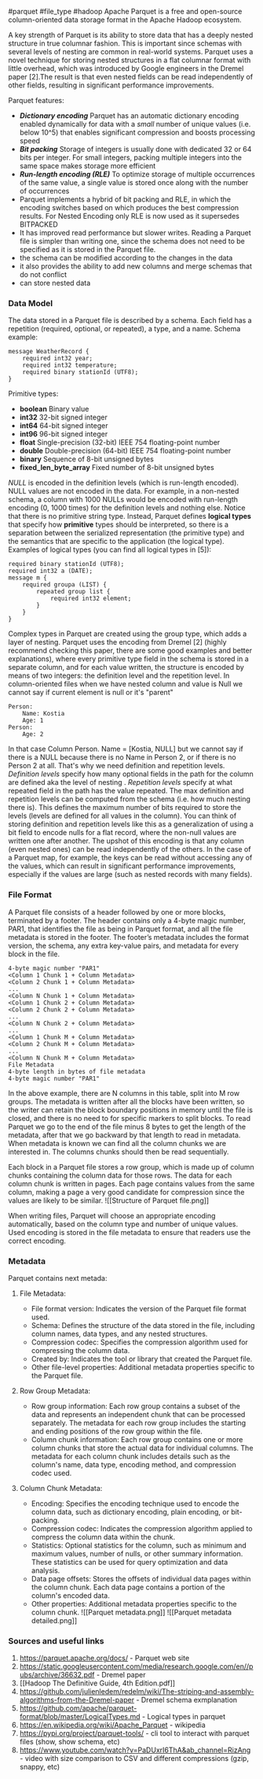 #parquet #file_type #hadoop
Apache Parquet is a free and open-source column-oriented data storage format in the Apache Hadoop ecosystem.

A key strength of Parquet is its ability to store data that has a deeply nested structure in
true columnar fashion. This is important since schemas with several levels of nesting are
common in real-world systems. Parquet uses a novel technique for storing nested
structures in a flat columnar format with little overhead, which was introduced by Google
engineers in the Dremel paper [2].The result is that even nested fields can be read
independently of other fields, resulting in significant performance improvements.

Parquet features:
- ***Dictionary encoding*** Parquet has an automatic dictionary encoding enabled dynamically for data with a _small_ number of unique values (i.e. below 10^5) that enables significant compression and boosts processing speed
- ***Bit packing*** Storage of integers is usually done with dedicated 32 or 64 bits per integer. For small integers, packing multiple integers into the same space makes storage more efficient
- ***Run-length encoding (RLE)*** To optimize storage of multiple occurrences of the same value, a single value is stored once along with the number of occurrences
- Parquet implements a hybrid of bit packing and RLE, in which the encoding switches based on which produces the best compression results. For Nested Encoding only RLE is now used as it supersedes BITPACKED
- It has improved read performance but slower writes. Reading a Parquet file is simpler than writing one, since the schema does not need to be specified as it is stored in the Parquet file.
- the schema can be modified according to the changes in the data
- it also provides the ability to add new columns and merge schemas that do not conflict
- can store nested data

### Data Model
The data stored in a Parquet file is described by a schema. Each field has a repetition (required, optional, or repeated), a type, and a name.
Schema example:
```
message WeatherRecord {
	required int32 year;
	required int32 temperature;
	required binary stationId (UTF8);
}
```

Primitive types:
- **boolean** Binary value
- **int32** 32-bit signed integer
- **int64** 64-bit signed integer
- **int96** 96-bit signed integer
- **float** Single-precision (32-bit) IEEE 754 floating-point number
- **double** Double-precision (64-bit) IEEE 754 floating-point number
- **binary** Sequence of 8-bit unsigned bytes
- **fixed_len_byte_array** Fixed number of 8-bit unsigned bytes

*NULL* is encoded in the definition levels (which is run-length encoded). NULL values are not encoded in the data. For example, in a non-nested schema, a column with 1000 NULLs would be encoded with run-length encoding (0, 1000 times) for the definition levels and nothing else.
Notice that there is no primitive string type. Instead, Parquet defines **logical types** that
specify how **primitive** types should be interpreted, so there is a separation between the
serialized representation (the primitive type) and the semantics that are specific to the
application (the logical type). Examples of logical types (you can find all logical types in [5]):
```
required binary stationId (UTF8); 
required int32 a (DATE);
message m {
	required groupa (LIST) {
		repeated group list {
			required int32 element;
		}
	}
}
```
Complex types in Parquet are created using the group type, which adds a layer of nesting. Parquet uses the encoding from Dremel [2] (highly recommend checking this paper, there are some good examples and better explanations), where every primitive type field in the schema is stored in a separate column, and for each value written, the structure is encoded by means of two integers: the definition level and the repetition level. 
In column-oriented files when we have nested column and value is Null we cannot say if current element is null or it's "parent"
```
Person:
	Name: Kostia
	Age: 1
Person:
	Age: 2
```
In that case Column Person. Name = [Kostia, NULL] but we cannot say if there is a NULL because there is no Name in Person 2, or if there is no Person 2 at all. That's why we need definition and repetition levels.
*Definition levels* specify how many optional fields in the path for the column are defined aka the level of nesting . *Repetition levels* specify at what repeated field in the path has the value repeated. The max definition and repetition levels can be computed from the schema (i.e. how much nesting there is). This defines the maximum number of bits required to store the levels (levels are defined for all values in the column). 
You can think of storing definition and repetition levels like this as a generalization of using a bit field to encode nulls for a flat record, where the non-null values are written one after another. The upshot of this encoding is that any column (even nested ones) can be read independently of the others. In the case of a Parquet map, for example, the keys can be read without accessing any of the values, which can result in significant performance improvements, especially if the values are large (such as nested records with many fields).

### File Format
A Parquet file consists of a header followed by one or more blocks, terminated by a footer. The header contains only a 4-byte magic number, PAR1, that identifies the file as being in Parquet format, and all the file metadata is stored in the footer. The footer’s metadata includes the format version, the schema, any extra key-value pairs, and metadata for every block in the file.
```
4-byte magic number "PAR1"
<Column 1 Chunk 1 + Column Metadata>
<Column 2 Chunk 1 + Column Metadata>
...
<Column N Chunk 1 + Column Metadata>
<Column 1 Chunk 2 + Column Metadata>
<Column 2 Chunk 2 + Column Metadata>
...
<Column N Chunk 2 + Column Metadata>
...
<Column 1 Chunk M + Column Metadata>
<Column 2 Chunk M + Column Metadata>
...
<Column N Chunk M + Column Metadata>
File Metadata
4-byte length in bytes of file metadata
4-byte magic number "PAR1"
```
In the above example, there are N columns in this table, split into M row groups. The metadata is written after all the blocks have been written, so the writer can retain the block boundary positions in memory until the file is closed, and there is no need to for specific markers to split blocks. To read Parquet we go to the end of the file minus 8 bytes to get the length of the metadata, after that we go backward by that length to read in metadata. When metadata is known we can find all the column chunks we are interested in. The columns chunks should then be read sequentially.

Each block in a Parquet file stores a row group, which is made up of column chunks
containing the column data for those rows. The data for each column chunk is written in
pages. Each page contains values from the same column, making a page a very good candidate for compression since the values are likely to be similar.
![[Structure of Parquet file.png]]

When writing files, Parquet will choose an appropriate encoding automatically, based on
the column type and number of unique values. Used encoding is stored in the file metadata to ensure that readers use the correct encoding.

### Metadata
Parquet contains next metada:
1. File Metadata:
    
    - File format version: Indicates the version of the Parquet file format used.
    - Schema: Defines the structure of the data stored in the file, including column names, data types, and any nested structures.
    - Compression codec: Specifies the compression algorithm used for compressing the column data.
    - Created by: Indicates the tool or library that created the Parquet file.
    - Other file-level properties: Additional metadata properties specific to the Parquet file.
2. Row Group Metadata:
    
    - Row group information: Each row group contains a subset of the data and represents an independent chunk that can be processed separately. The metadata for each row group includes the starting and ending positions of the row group within the file.
    - Column chunk information: Each row group contains one or more column chunks that store the actual data for individual columns. The metadata for each column chunk includes details such as the column's name, data type, encoding method, and compression codec used.
3. Column Chunk Metadata:
    
    - Encoding: Specifies the encoding technique used to encode the column data, such as dictionary encoding, plain encoding, or bit-packing.
    - Compression codec: Indicates the compression algorithm applied to compress the column data within the chunk.
    - Statistics: Optional statistics for the column, such as minimum and maximum values, number of nulls, or other summary information. These statistics can be used for query optimization and data analysis.
    - Data page offsets: Stores the offsets of individual data pages within the column chunk. Each data page contains a portion of the column's encoded data.
    - Other properties: Additional metadata properties specific to the column chunk.
![[Parquet metadata.png]]
![[Parquet metadata detailed.png]]

### Sources and useful links
1. https://parquet.apache.org/docs/ - Parquet web site
2. https://static.googleusercontent.com/media/research.google.com/en//pubs/archive/36632.pdf - Dremel paper
3. [[Hadoop The Definitive Guide, 4th Edition.pdf]]
4. https://github.com/julienledem/redelm/wiki/The-striping-and-assembly-algorithms-from-the-Dremel-paper - Dremel schema exmplanation
5. https://github.com/apache/parquet-format/blob/master/LogicalTypes.md - Logical types in parquet
6. https://en.wikipedia.org/wiki/Apache_Parquet - wikipedia
7. https://pypi.org/project/parquet-tools/ - cli tool to interact with parquet files (show, show schema, etc)
8. https://www.youtube.com/watch?v=PaDUxrI6ThA&ab_channel=RizAng - video with size comparison to CSV and different compressions (gzip, snappy, etc)
